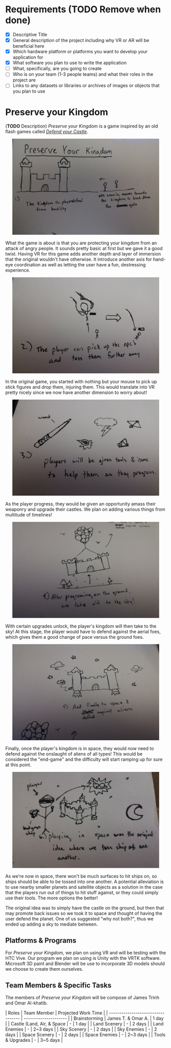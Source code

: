 # Requirements (**TODO Remove when done**)
- [x] Descriptive Title
- [x] General description of the project including why VR or AR will be beneficial here
- [x] Which hardware platform or platforms you want to develop your application for
- [x] What software you plan to use to write the application
- [ ] What, specifically, are you going to create
- [ ] Who is on your team (1-3 people teams) and what their roles in the project are
- [ ] Links to any datasets or libraries or archives of images or objects that you plan to use

# Preserve your Kingdom
(**TODO** Description)
*Preserve your Kingdom* is a game inspired by an old flash games called [*Defend your Castle*](http://www.xgenstudios.com/play/castle).

<p align="center">
  <img width="460" height="300" src="https://raw.githubusercontent.com/Jtrinh3/CS-428---Project-3---Preserve-Your-Kingdom/master/docs/Proposal/Proposal%201.jpg?token=AHXLFLOFD7V26TV3F2TMNMS5YZJ7A">
</p>

What the game is about is that you are protecting your kingdom from an attack of angry people. It sounds pretty basic at first but we gave it a good twist. Having VR for this game adds another depth and layer of immersion that the original wouldn't have otherwise. It introduce another axis for hand-eye coordination as well as letting the user have a fun, destressing experience.

<p align="center">
  <img width="460" height="300" src="https://raw.githubusercontent.com/Jtrinh3/CS-428---Project-3---Preserve-Your-Kingdom/master/docs/Proposal/Proposal%202.jpg?token=AHXLFLIU3YBAZHQD2CYLBKS5YZKBE">
</p>

In the original game, you started with nothing but your mouse to pick up stick figures and drop them, injuring them. This would translate into VR pretty nicely since we now have another dimension to worry about!

<p align="center">
  <img width="460" height="300" src="https://raw.githubusercontent.com/Jtrinh3/CS-428---Project-3---Preserve-Your-Kingdom/master/docs/Proposal/Proposal%203.jpg?token=AHXLFLJJOLNJXFFOA4DXWOC5YZKDE">
</p>

As the player progress, they would be given an opportunity amass their weaponry and upgrade their castles. We plan on adding various things from multitude of timelines!

<p align="center">
  <img width="460" height="300" src="https://raw.githubusercontent.com/Jtrinh3/CS-428---Project-3---Preserve-Your-Kingdom/master/docs/Proposal/Proposal%204.jpg?token=AHXLFLM3QJ7FFPDAZ763FSS5YZKD2">
</p>

With certain upgrades unlock, the player's kingdom will then take to the sky! At this stage, the player would have to defend against the aerial foes, which gives them a good change of pace versus the ground foes.

<p align="center">
  <img width="460" height="300" src="https://raw.githubusercontent.com/Jtrinh3/CS-428---Project-3---Preserve-Your-Kingdom/master/docs/Proposal/Proposal%205.jpg?token=AHXLFLOM5RCP36MUUOPVK2C5YZKEQ">
</p>

Finally, once the player's kingdom is in space, they would now need to defend against the onslaught of aliens of all types! This would be considered the "end-game" and the difficulty will start ramping up for sure at this point.

<p align="center">
  <img width="460" height="300" src="https://raw.githubusercontent.com/Jtrinh3/CS-428---Project-3---Preserve-Your-Kingdom/master/docs/Proposal/Proposal%206.jpg?token=AHXLFLIZNH7CDHPOXCHSWW25YZKFC">
</p>

As we're now in space, there won't be much surfaces to hit ships on, so ships should be able to be tossed into one another. A potential alleviation is to use nearby smaller planets and satellite objects as a solution in the case that the players run out of things to hit stuff against, or they could simply use their tools. The more options the better!

The original idea was to simply have the castle on the ground, but then that may promote back issues so we took it to space and thought of having the user defend the planet. One of us suggested "why not both?", thus we ended up adding a sky to mediate between.

## Platforms & Programs
For *Preserve your Kingdom*, we plan on using VR and will be testing with the HTC Vive. Our program we plan on using is Unity with the VRTK software. Microsoft 3D paint and Blender will be use to incorporate 3D models should we choose to create them ourselves.

## Team Members & Specific Tasks
The members of *Preserve your Kingdom* will be compose of James Trinh and Omar Al-khatib.

| Roles | Team Member | Projected Work Time |
| ---------------------------------- | --------------------- |
| Brainstorming | James T. & Omar A. | 1 day |
| Castle (Land, Air, & Space | - | 1 day |
| Land Scenery | - | 2 days |
| Land Enemies | - | 2~3 days |
| Sky Scenery | - | 2 days |
| Sky Enemies | - | 2 days |
| Space Scenery | - | 2 days |
| Space Enemies | - | 2~3 days |
| Tools & Upgrades | - | 3~5 days |
